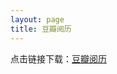 ```yaml
---
layout: page
title: 豆瓣阅历
---
```


点击链接下载：<a href="itms-services://?action=download-manifest&url=http://xiaodao.github.com/apps/doubanread.plist">豆瓣阅历</a>


